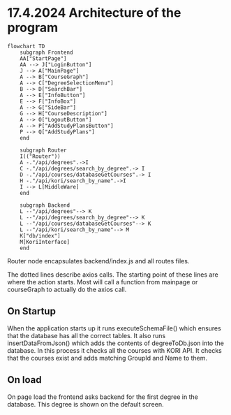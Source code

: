 # 17.4.2024 Architecture of the program
```mermaid
flowchart TD
    subgraph Frontend
    AA["StartPage"]
    AA --> J["LoginButton"]
    J --> A["MainPage"]
    A --> B["CourseGraph"]
    A --> C["DegreeSelectionMenu"]
    B --> D["SearchBar"]
    A --> E["InfoButton"]
    E --> F["InfoBox"]
    A --> G["SideBar"]
    G --> H["CourseDescription"]
    A --> O["LogoutButton"]
    A --> P["AddStudyPlansButton"]
    P --> Q["AddStudyPlans"]
    end

    subgraph Router
    I(("Router"))
    A -."/api/degrees".->I
    C -."/api/degrees/search_by_degree".-> I
    D -."/api/courses/databaseGetCourses".-> I
    H -."/api/kori/search_by_name".->I
    I --> L[MiddleWare]
    end

    subgraph Backend
    L --"/api/degrees"--> K
    L --"/api/degrees/search_by_degree"--> K
    L --"/api/courses/databaseGetCourses"--> K
    L --"/api/kori/search_by_name"--> M
    K["db/index"]
    M[KoriInterface]
    end
```
Router node encapsulates backend/index.js and all routes files.

The dotted lines describe axios calls. The starting point of these lines are where the action starts. Most will call a function from mainpage or courseGraph to actually do the axios call.

## On Startup
When the application starts up it runs executeSchemaFile() which ensures that the database has all the correct tables. It also runs insertDataFromJson() which adds the contents of degreeToDb.json into the database. In this process it checks all the courses with KORI API. It checks that the courses exist and adds matching GroupId and Name to them.

## On load
On page load the frontend asks backend for the first degree in the database. This degree is shown on the default screen.
